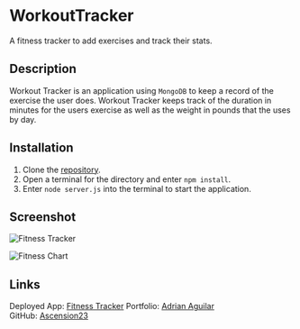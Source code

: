 # WorkoutTracker

A fitness tracker to add exercises and track their stats.

## Description

Workout Tracker is an application using ```MongoDB``` to keep a record of the exercise the user does. Workout Tracker keeps track of the duration in minutes for the users exercise as well as the weight in pounds that the uses by day.

## Installation

1. Clone the [repository](https://github.com/Ascension23/WorkoutTracker).
2. Open a terminal for the directory and enter ```npm install```.
3. Enter ```node server.js``` into the terminal to start the application.

## Screenshot

![Fitness Tracker](https://user-images.githubusercontent.com/77472152/128641477-b6e26147-78e8-42f4-afc1-4ef4615fc70e.png)

![Fitness Chart](https://user-images.githubusercontent.com/77472152/128641481-3f7a69f8-3edf-4e11-929c-8176ab6f1fa4.png)


## Links

Deployed App: [Fitness Tracker](https://murmuring-temple-83674.herokuapp.com/)
Portfolio: [Adrian Aguilar](https://ascension23.github.io/Portfolio3/) <br>
GitHub: [Ascension23](https://github.com/Ascension23)
